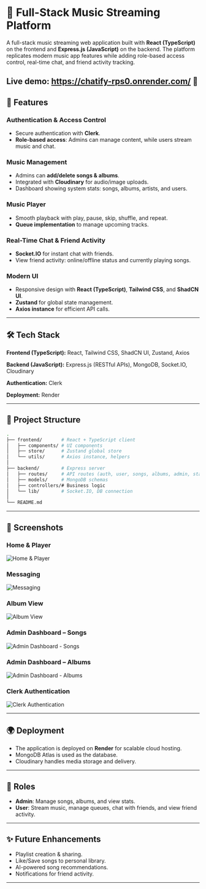 
# 🎵 Full-Stack Music Streaming Platform

A full-stack music streaming web application built with **React (TypeScript)** on the frontend and **Express.js (JavaScript)** on the backend. The platform replicates modern music app features while adding role-based access control, real-time chat, and friend activity tracking.

## Live demo: https://chatify-rps0.onrender.com/ 🎉

## 🚀 Features

### Authentication & Access Control

* Secure authentication with **Clerk**.
* **Role-based access**: Admins can manage content, while users stream music and chat.

### Music Management

* Admins can **add/delete songs & albums**.
* Integrated with **Cloudinary** for audio/image uploads.
* Dashboard showing system stats: songs, albums, artists, and users.

### Music Player

* Smooth playback with play, pause, skip, shuffle, and repeat.
* **Queue implementation** to manage upcoming tracks.

### Real-Time Chat & Friend Activity

* **Socket.IO** for instant chat with friends.
* View friend activity: online/offline status and currently playing songs.

### Modern UI

* Responsive design with **React (TypeScript)**, **Tailwind CSS**, and **ShadCN UI**.
* **Zustand** for global state management.
* **Axios instance** for efficient API calls.

---

## 🛠️ Tech Stack

**Frontend (TypeScript):** React, Tailwind CSS, ShadCN UI, Zustand, Axios

**Backend (JavaScript):** Express.js (RESTful APIs), MongoDB, Socket.IO, Cloudinary

**Authentication:** Clerk

**Deployment:** Render

---

## 📂 Project Structure

```bash
.
├── frontend/       # React + TypeScript client
│   ├── components/ # UI components
│   ├── store/      # Zustand global store
│   └── utils/      # Axios instance, helpers
│
├── backend/        # Express server
│   ├── routes/     # API routes (auth, user, songs, albums, admin, stats)
│   ├── models/     # MongoDB schemas
│   ├── controllers/# Business logic
│   └── lib/        # Socket.IO, DB connection
│
└── README.md
```

---

## 📸 Screenshots

### Home & Player

![Home & Player](./screenshots/Screenshot-1.png)

### Messaging

![Messaging](./screenshots/Screenshot-2.png)

### Album View

![Album View](./screenshots/Screenshot-4.png)

### Admin Dashboard – Songs

![Admin Dashboard - Songs](./screenshots/Screenshot-3.png)

### Admin Dashboard – Albums

![Admin Dashboard - Albums](./screenshots/Screenshot-5.png)

### Clerk Authentication

![Clerk Authentication](./screenshots/Screenshot-6.png)

---

## 🌍 Deployment

* The application is deployed on **Render** for scalable cloud hosting.
* MongoDB Atlas is used as the database.
* Cloudinary handles media storage and delivery.

---

## 👤 Roles

* **Admin**: Manage songs, albums, and view stats.
* **User**: Stream music, manage queues, chat with friends, and view friend activity.

---

## ✨ Future Enhancements

* Playlist creation & sharing.
* Like/Save songs to personal library.
* AI-powered song recommendations.
* Notifications for friend activity.

---


